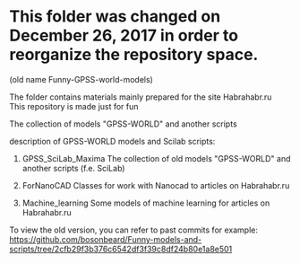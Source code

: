 This folder was changed on December 26, 2017 in order to reorganize the repository space.
=================================

(old name Funny-GPSS-world-models)

The folder contains materials mainly prepared for the site Habrahabr.ru   
This repository is made just for fun


The collection of models "GPSS-WORLD" and another scripts

description of GPSS-WORLD models and Scilab scripts:

1. GPSS_SciLab_Maxima
The collection of old models "GPSS-WORLD" and another scripts (f.e. SciLab)

2. ForNanoCAD
Classes for work with Nanocad to articles on Habrahabr.ru  

3. Machine_learning
Some models of machine learning for articles on Habrahabr.ru  

To view the old version, you can refer to past commits for example:
https://github.com/bosonbeard/Funny-models-and-scripts/tree/2cfb29f3b376c6542df3f39c8df24b80e1a8e501
